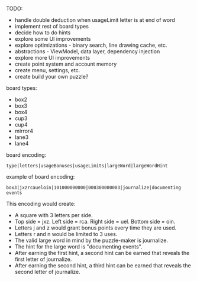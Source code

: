 TODO:

- handle double deduction when usageLimit letter is at end of word
- implement rest of board types
- decide how to do hints
- explore some UI improvements
- explore optimizations - binary search, line drawing cache, etc.
- abstractions - ViewModel, data layer, dependency injection
- explore more UI improvements
- create point system and account memory
- create menu, settings, etc.
- create build your own puzzle?

board types:
- box2
- box3
- box4
- cup3
- cup4
- mirror4
- lane3
- lane4

board encoding:

```
type|letters|usageBonuses|usageLimits|largeWord|largeWordHint
```

example of board encoding:

```
box3|jxzrcaueloin|101000000000|000300000003|journalize|documenting events
```

This encoding would create:
- A square with 3 letters per side.
- Top side = jxz. Left side = rca. Right side = uel. Bottom side = oin.
- Letters j and z would grant bonus points every time they are used.
- Letters r and n would be limited to 3 uses.
- The valid large word in mind by the puzzle-maker is journalize.
- The hint for the large word is "documenting events".
- After earning the first hint, a second hint can be earned that reveals the first letter of journalize.
- After earning the second hint, a third hint can be earned that reveals the second letter of journalize.
